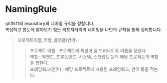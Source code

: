 # NamingRule
qhftkf1의 repository의 네이밍 규칙을 정합니다.     
복잡하고 한눈에 알아보기 힘든 리포지터리의 네이밍을 나만의 규칙을 통해 정리합니다.     
> 프로젝트이름_역할_플랫폼(언어)    
> > 프로젝트 이름 : 프로젝트의 특성이 잘 드러나도록 이름을 정한다.      
> > 역할 : 벡엔드, 프론트엔드, 시스템, 스크립트 등의 해당 프로젝트의 역할을 정한다.      
> > 프레임워크(언어) : 해당 프로젝트에 사용된 프레임워크, 언어 등을 적는다.         
